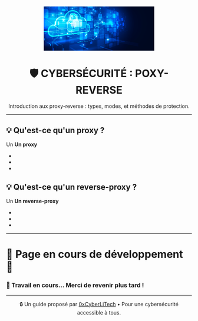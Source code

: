 <p align="center">
  <img src="./images/Cloud-et-securite.png" alt="Cloud et Sécurité" width="300">
</p>

<h1 align="center">🛡️ CYBERSÉCURITÉ : POXY-REVERSE</h1>

<p align="center">
  Introduction aux proxy-reverse : types, modes, et méthodes de protection.
</p>

---

## 💡 Qu'est-ce qu'un proxy ?

Un **Un proxy**

- 
- 
-

## 💡 Qu'est-ce qu'un reverse-proxy ?

Un **Un reverse-proxy**

- 
- 
-

---

# 🚧 **Page en cours de développement** 🚧

### 🔧 Travail en cours... Merci de revenir plus tard !

---

<p align="center">
  🔒 Un guide proposé par <a href="https://github.com/0xCyberLiTech">0xCyberLiTech</a> • Pour une cybersécurité accessible à tous.
</p>

